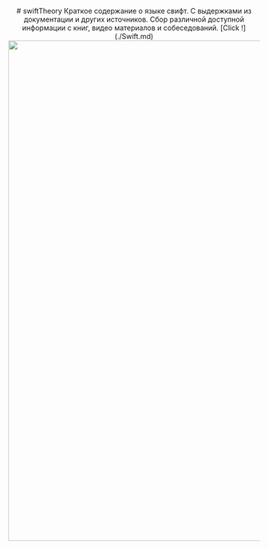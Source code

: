 <div id="header" align="center">
# swiftTheory
Краткое содержание о языке свифт. С выдержками из документации и других источников. Сбор различной доступной информации с книг, видео материалов и собеседований.
[Click !](./Swift.md)

<img src="https://cdna.artstation.com/p/assets/images/images/060/460/880/original/pixel-jeff-chill-mario-2023-2.gif?1678633376" width="1005"/>
  
</div>





